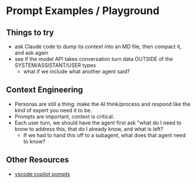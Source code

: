 # Prompt Examples / Playground

## Things to try

- ask Claude code to dump its context into an MD file, then compact it, and ask again
- see if the model API takes conversation turn data OUTSIDE of the SYSTEM/ASSISTANT/USER types
  - what if we include what another agent said?

## Context Engineering

- Personas are still a thing: make the AI think/process and respond like the kind of expert you need it to be.
- Prompts are important, context is critical.
- Each user turn, we should have the agent first ask "what do I need to know to address this, that do I already know, and what is left?
  - If we had to hand this off to a subagent, what does that agent need to know?

## Other Resources

- [vscode copilot pompts](https://github.com/microsoft/vscode-copilot-chat/blob/main/src/extension/prompts/node/agent/agentInstructions.tsx)
